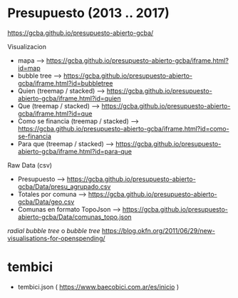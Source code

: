 # Presupuesto (2013 .. 2017)

https://gcba.github.io/presupuesto-abierto-gcba/

Visualizacion

* mapa --> https://gcba.github.io/presupuesto-abierto-gcba/iframe.html?id=map
* bubble tree --> https://gcba.github.io/presupuesto-abierto-gcba/iframe.html?id=bubbletree
* Quien (treemap / stacked) --> https://gcba.github.io/presupuesto-abierto-gcba/iframe.html?id=quien
* Que (treemap / stacked) --> https://gcba.github.io/presupuesto-abierto-gcba/iframe.html?id=que
* Como se financia (treemap / stacked) --> https://gcba.github.io/presupuesto-abierto-gcba/iframe.html?id=como-se-financia
* Para que (treemap / stacked) --> https://gcba.github.io/presupuesto-abierto-gcba/iframe.html?id=para-que

Raw Data (csv)
* Presupuesto --> https://gcba.github.io/presupuesto-abierto-gcba/Data/presu_agrupado.csv
* Totales por comuna --> https://gcba.github.io/presupuesto-abierto-gcba/Data/geo.csv
* Comunas en formato TopoJson --> https://gcba.github.io/presupuesto-abierto-gcba/Data/comunas_topo.json

_radial bubble tree_ o _bubble tree_ 
https://blog.okfn.org/2011/06/29/new-visualisations-for-openspending/

# tembici

* tembici.json ( https://www.baecobici.com.ar/es/inicio )
